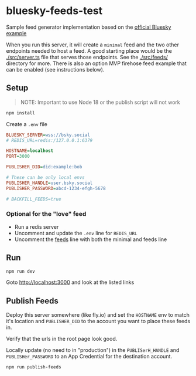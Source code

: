 # bluesky-feeds-test

Sample feed generator implementation based on the [official Bluesky example](https://github.com/bluesky-social/feed-generator)

When you run this server, it will create a `minimal` feed and the two other endpoints needed to host a feed. A good starting place would be the [./src/server.ts](./src/server.ts) file that serves those endpoints. See the [./src/feeds/](./src/feeds/) directory for more. There is also an option MVP firehose feed example that can be enabled (see instructions below).

## Setup

> NOTE: Important to use Node 18 or the publish script will not work

```bash
npm install
```

Create a `.env` file

```ini
BLUESKY_SERVER=wss://bsky.social
# REDIS_URL=redis:/127.0.0.1:6379

HOSTNAME=localhost
PORT=3000

PUBLISHER_DID=did:example:bob

# These can be only local envs
PUBLISHER_HANDLE=user.bsky.social
PUBLISHER_PASSWORD=abcd-1234-efgh-5678

# BACKFILL_FEEDS=true
```

### Optional for the "love" feed

- Run a redis server
- Uncomment and update the `.env` line for `REDIS_URL`
- Uncomment the [feeds](./src/feeds/index.ts) line with both the minimal and feeds line

## Run

```bash
npm run dev
```

Goto [http://localhost:3000](http://localhost:3000) and look at the listed links

## Publish Feeds

Deploy this server somewhere (like fly.io) and set the `HOSTNAME` env to match it's location and `PUBLISHER_DID`
to the account you want to place these feeds in.

Verify that the urls in the root page look good.

Locally update (no need to in "production") in the `PUBLISerH_HANDLE` and `PUBLISHer_PASSWORD` to an
App Credential for the destination account.

```bash
npm run publish-feeds
```
